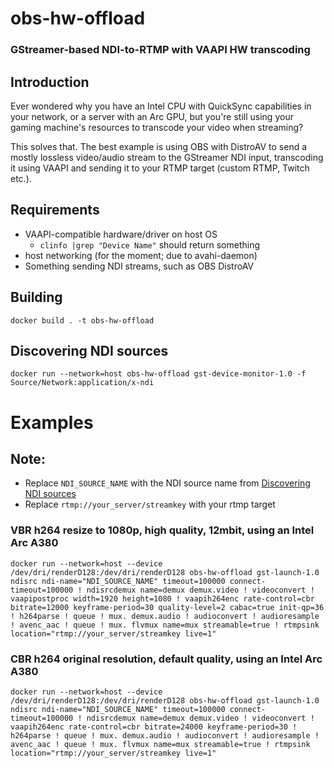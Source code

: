 # obs-hw-offload
### GStreamer-based NDI-to-RTMP with VAAPI HW transcoding

## Introduction
Ever wondered why you have an Intel CPU with QuickSync capabilities in your network, or a server with an Arc GPU, but you're still using your gaming
machine's resources to transcode your video when streaming?

This solves that. The best example is using OBS with DistroAV to send a mostly lossless video/audio stream to the GStreamer
NDI input, transcoding it using VAAPI and sending it to your RTMP target (custom RTMP, Twitch etc.).

## Requirements
* VAAPI-compatible hardware/driver on host OS
  * `clinfo |grep "Device Name"` should return something
* host networking (for the moment; due to avahi-daemon)
* Something sending NDI streams, such as OBS DistroAV


## Building
`docker build . -t obs-hw-offload`


## Discovering NDI sources
`docker run --network=host obs-hw-offload gst-device-monitor-1.0 -f Source/Network:application/x-ndi`


# Examples
## Note:
* Replace `NDI_SOURCE_NAME` with the NDI source name from [Discovering NDI sources](#discovering-ndi-sources)
* Replace `rtmp://your_server/streamkey` with your rtmp target

### VBR h264 resize to 1080p, high quality, 12mbit, using an Intel Arc A380
```docker run --network=host --device /dev/dri/renderD128:/dev/dri/renderD128 obs-hw-offload gst-launch-1.0 ndisrc ndi-name="NDI_SOURCE_NAME" timeout=100000 connect-timeout=100000 ! ndisrcdemux name=demux demux.video ! videoconvert ! vaapipostproc width=1920 height=1080 ! vaapih264enc rate-control=cbr bitrate=12000 keyframe-period=30 quality-level=2 cabac=true init-qp=36 ! h264parse ! queue ! mux. demux.audio ! audioconvert ! audioresample ! avenc_aac ! queue ! mux. flvmux name=mux streamable=true ! rtmpsink location="rtmp://your_server/streamkey live=1"```

### CBR h264 original resolution, default quality, using an Intel Arc A380
```docker run --network=host --device /dev/dri/renderD128:/dev/dri/renderD128 obs-hw-offload gst-launch-1.0 ndisrc ndi-name="NDI_SOURCE_NAME" timeout=100000 connect-timeout=100000 ! ndisrcdemux name=demux demux.video ! videoconvert ! vaapih264enc rate-control=cbr bitrate=24000 keyframe-period=30 ! h264parse ! queue ! mux. demux.audio ! audioconvert ! audioresample ! avenc_aac ! queue ! mux. flvmux name=mux streamable=true ! rtmpsink location="rtmp://your_server/streamkey live=1"```
